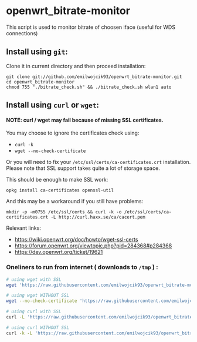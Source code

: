# openwrt_bitrate-monitor
This script is used to monitor bitrate of choosen iface (useful for WDS connections)

## Install using `git`: 
Clone it in current directory and then proceed installation:
```
git clone git://github.com/emilwojcik93/openwrt_bitrate-monitor.git
cd openwrt_bitrate-monitor
chmod 755 "./bitrate_check.sh" && ./bitrate_check.sh wlan1 auto
```

## Install using `curl` or `wget`: 

#### NOTE: curl / wget may fail because of missing SSL certificates.
You may choose to ignore the certificates check using:
 - `curl -k`
 - `wget --no-check-certificate` 

Or you will need to fix your `/etc/ssl/certs/ca-certificates.crt` installation. 
Please note that SSL support takes quite a lot of storage space. 

This should be enough to make SSL work: 
```
opkg install ca-certificates openssl-util
```
And this may be a workaround if you still have problems:
```
mkdir -p -m0755 /etc/ssl/certs && curl -k -o /etc/ssl/certs/ca-certificates.crt -L http://curl.haxx.se/ca/cacert.pem
```
Relevant links:
 - https://wiki.openwrt.org/doc/howto/wget-ssl-certs
 - https://forum.openwrt.org/viewtopic.php?pid=284368#p284368
 - https://dev.openwrt.org/ticket/19621

### Oneliners to run from internet ( downloads to `/tmp` ) :
```bash
# using wget with SSL
wget 'https://raw.githubusercontent.com/emilwojcik93/openwrt_bitrate-monitor/main/bitrate_check.sh' -O "/tmp/bitrate_check.sh" && chmod 755 "/tmp/bitrate_check.sh" && /tmp/bitrate_check.sh wlan1 auto

# using wget WITHOUT SSL
wget --no-check-certificate 'https://raw.githubusercontent.com/emilwojcik93/openwrt_bitrate-monitor/main/bitrate_check.sh' -O "/tmp/bitrate_check.sh" && chmod 755 "/tmp/bitrate_check.sh" && /tmp/bitrate_check.sh wlan1 auto

# using curl with SSL
curl -L 'https://raw.githubusercontent.com/emilwojcik93/openwrt_bitrate-monitor/main/bitrate_check.sh' -o "/tmp/bitrate_check.sh" && chmod 755 "/tmp/bitrate_check.sh" && /tmp/bitrate_check.sh wlan1 auto

# using curl WITHOUT SSL
curl -k -L 'https://raw.githubusercontent.com/emilwojcik93/openwrt_bitrate-monitor/main/bitrate_check.sh' -o "/tmp/bitrate_check.sh" && chmod 755 "/tmp/bitrate_check.sh" && /tmp/bitrate_check.sh wlan1 auto
```
